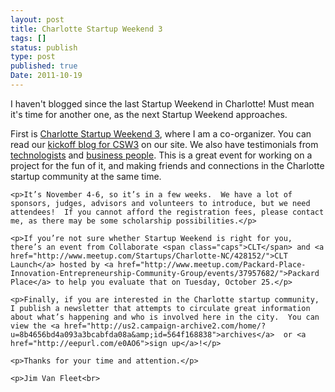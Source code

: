 ```yaml
---
layout: post
title: Charlotte Startup Weekend 3
tags: []
status: publish
type: post
published: true
Date: 2011-10-19
---
```

<p>I haven't blogged since the last Startup Weekend in Charlotte!  Must mean it's time for another one, as the next Startup Weekend approaches.</p>
	<p>First is <a href="http://charlotte.startupweekend.org/">Charlotte Startup Weekend 3</a>, where I am a co-organizer.  You can read our <a href="http://charlotte.startupweekend.org/2011/10/13/announcing-charlotte-startup-weekend-3/">kickoff blog for <span class="caps">CSW3</span></a> on our site.  We also have testimonials from <a href="http://charlotte.startupweekend.org/2011/10/18/technologists-love-charlotte-startup-weekend/">technologists</a> and <a href="http://charlotte.startupweekend.org/2011/10/18/tagseats-a-special-charlotte-startup-weekend-testimonial/">business people</a>.  This is a great event for working on a project for the fun of it, and making friends and connections in the Charlotte startup community at the same time.</p>

	<p>It’s November 4-6, so it’s in a few weeks.  We have a lot of sponsors, judges, advisors and volunteers to introduce, but we need attendees!  If you cannot afford the registration fees, please contact me, as there may be some scholarship possibilities.</p>

	<p>If you’re not sure whether Startup Weekend is right for you, there’s an event from Collaborate <span class="caps">CLT</span> and <a href="http://www.meetup.com/Startups/Charlotte-NC/428152/">CLT Launch</a> hosted by <a href="http://www.meetup.com/Packard-Place-Innovation-Entrepreneurship-Community-Group/events/37957682/">Packard Place</a> to help you evaluate that on Tuesday, October 25.</p>

	<p>Finally, if you are interested in the Charlotte startup community, I publish a newsletter that attempts to circulate great information about what’s happening and who is involved here in the city.  You can view the <a href="http://us2.campaign-archive2.com/home/?u=8b4656bd4a093a3bcabfda08a&amp;id=564f168838">archives</a>  or <a href="http://eepurl.com/e0AO6">sign up</a>!</p>

	<p>Thanks for your time and attention.</p>

	<p>Jim Van Fleet<br>
</p>

